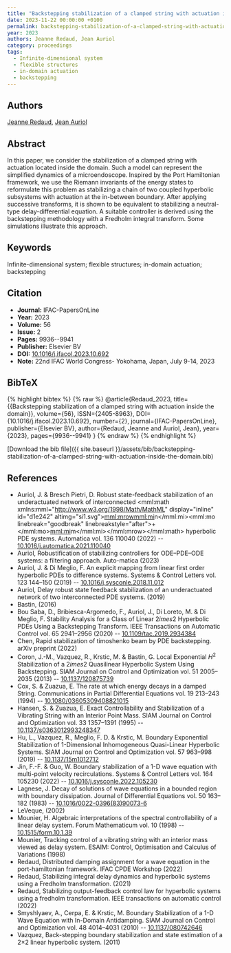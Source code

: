 ```yaml
---
title: "Backstepping stabilization of a clamped string with actuation inside the domain"
date: 2023-11-22 00:00:00 +0100
permalink: backstepping-stabilization-of-a-clamped-string-with-actuation-inside-the-domain
year: 2023
authors: Jeanne Redaud, Jean Auriol
category: proceedings
tags:
  - Infinite-dimensional system
  - flexible structures
  - in-domain actuation
  - backstepping
---
```

 
## Authors
[Jeanne Redaud](authors/jeanne-redaud), [Jean Auriol](authors/jean-auriol)
 
## Abstract
In this paper, we consider the stabilization of a clamped string with actuation located inside the domain. Such a model can represent the simplified dynamics of a microendoscope. Inspired by the Port Hamiltonian framework, we use the Riemann invariants of the energy states to reformulate this problem as stabilizing a chain of two coupled hyperbolic subsystems with actuation at the in-between boundary. After applying successive transforms, it is shown to be equivalent to stabilizing a neutral-type delay-differential equation. A suitable controller is derived using the backstepping methodology with a Fredholm integral transform. Some simulations illustrate this approach.
 
## Keywords
Infinite-dimensional system; flexible structures; in-domain actuation; backstepping
 
## Citation
- **Journal:** IFAC-PapersOnLine
- **Year:** 2023
- **Volume:** 56
- **Issue:** 2
- **Pages:** 9936--9941
- **Publisher:** Elsevier BV
- **DOI:** [10.1016/j.ifacol.2023.10.692](https://doi.org/10.1016/j.ifacol.2023.10.692)
- **Note:** 22nd IFAC World Congress- Yokohama, Japan, July 9-14, 2023
 
## BibTeX
{% highlight bibtex %}
{% raw %}
@article{Redaud_2023,
  title={{Backstepping stabilization of a clamped string with actuation inside the domain}},
  volume={56},
  ISSN={2405-8963},
  DOI={10.1016/j.ifacol.2023.10.692},
  number={2},
  journal={IFAC-PapersOnLine},
  publisher={Elsevier BV},
  author={Redaud, Jeanne and Auriol, Jean},
  year={2023},
  pages={9936--9941}
}
{% endraw %}
{% endhighlight %}
 
[Download the bib file]({{ site.baseurl }}/assets/bib/backstepping-stabilization-of-a-clamped-string-with-actuation-inside-the-domain.bib)
 
## References
- Auriol, J. & Bresch Pietri, D. Robust state-feedback stabilization of an underactuated network of interconnected <mml:math xmlns:mml="http://www.w3.org/1998/Math/MathML" display="inline" id="d1e242" altimg="si1.svg"><mml:mrow><mml:mi>n</mml:mi><mml:mo linebreak="goodbreak" linebreakstyle="after">+</mml:mo><mml:mi>m</mml:mi></mml:mrow></mml:math> hyperbolic PDE systems. Automatica vol. 136 110040 (2022) -- [10.1016/j.automatica.2021.110040](https://doi.org/10.1016/j.automatica.2021.110040)
- Auriol, Robustification of stabilizing controllers for ODE–PDE–ODE systems: a filtering approach. Auto-matica (2023)
- Auriol, J. & Di Meglio, F. An explicit mapping from linear first order hyperbolic PDEs to difference systems. Systems &amp; Control Letters vol. 123 144–150 (2019) -- [10.1016/j.sysconle.2018.11.012](https://doi.org/10.1016/j.sysconle.2018.11.012)
- Auriol, Delay robust state feedback stabilization of an underactuated network of two interconnected PDE systems. (2019)
- Bastin, (2016)
- Bou Saba, D., Bribiesca-Argomedo, F., Auriol, J., Di Loreto, M. & Di Meglio, F. Stability Analysis for a Class of Linear $2	imes 2$ Hyperbolic PDEs Using a Backstepping Transform. IEEE Transactions on Automatic Control vol. 65 2941–2956 (2020) -- [10.1109/tac.2019.2934384](https://doi.org/10.1109/tac.2019.2934384)
- Chen, Rapid stabilization of timoshenko beam by PDE backstepping. arXiv preprint (2022)
- Coron, J.-M., Vazquez, R., Krstic, M. & Bastin, G. Local Exponential $H^2$ Stabilization of a $2	imes2$ Quasilinear Hyperbolic System Using Backstepping. SIAM Journal on Control and Optimization vol. 51 2005–2035 (2013) -- [10.1137/120875739](https://doi.org/10.1137/120875739)
- Cox, S. & Zuazua, E. The rate at which energy decays in a damped String. Communications in Partial Differential Equations vol. 19 213–243 (1994) -- [10.1080/03605309408821015](https://doi.org/10.1080/03605309408821015)
- Hansen, S. & Zuazua, E. Exact Controllability and Stabilization of a Vibrating String with an Interior Point Mass. SIAM Journal on Control and Optimization vol. 33 1357–1391 (1995) -- [10.1137/s0363012993248347](https://doi.org/10.1137/s0363012993248347)
- Hu, L., Vazquez, R., Meglio, F. D. & Krstic, M. Boundary Exponential Stabilization of 1-Dimensional Inhomogeneous Quasi-Linear Hyperbolic Systems. SIAM Journal on Control and Optimization vol. 57 963–998 (2019) -- [10.1137/15m1012712](https://doi.org/10.1137/15m1012712)
- Jin, F.-F. & Guo, W. Boundary stabilization of a 1-D wave equation with multi-point velocity recirculations. Systems &amp; Control Letters vol. 164 105230 (2022) -- [10.1016/j.sysconle.2022.105230](https://doi.org/10.1016/j.sysconle.2022.105230)
- Lagnese, J. Decay of solutions of wave equations in a bounded region with boundary dissipation. Journal of Differential Equations vol. 50 163–182 (1983) -- [10.1016/0022-0396(83)90073-6](https://doi.org/10.1016/0022-0396(83)90073-6)
- LeVeque, (2002)
- Mounier, H. Algebraic interpretations of the spectral controllability of a linear delay system. Forum Mathematicum vol. 10 (1998) -- [10.1515/form.10.1.39](https://doi.org/10.1515/form.10.1.39)
- Mounier, Tracking control of a vibrating string with an interior mass viewed as delay system. ESAIM: Control, Optimisation and Calculus of Variations (1998)
- Redaud, Distributed damping assignment for a wave equation in the port-hamiltonian framework. IFAC CPDE Workshop (2022)
- Redaud, Stabilizing integral delay dynamics and hyperbolic systems using a Fredholm transformation. (2021)
- Redaud, Stabilizing output-feedback control law for hyperbolic systems using a fredholm transformation. IEEE transactions on automatic control (2022)
- Smyshlyaev, A., Cerpa, E. & Krstic, M. Boundary Stabilization of a 1-D Wave Equation with In-Domain Antidamping. SIAM Journal on Control and Optimization vol. 48 4014–4031 (2010) -- [10.1137/080742646](https://doi.org/10.1137/080742646)
- Vazquez, Back-stepping boundary stabilization and state estimation of a 2×2 linear hyperbolic system. (2011)

